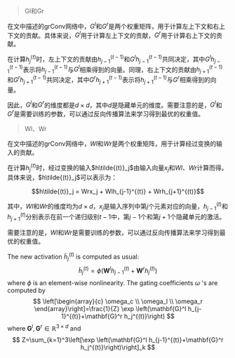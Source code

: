 

> Gl和Gr

在文中描述的grConv网络中，$G^l$和$G^r$是两个权重矩阵，用于计算左上下文和右上下文的贡献。具体来说，$G^l$用于计算左上下文的贡献，$G^r$用于计算右上下文的贡献。

在计算$h_j^{(t)}$时，左上下文的贡献由$h_{j-1}^{(t-1)}$和$G^lh_{j-1}^{(t-1)}$共同决定，其中$G^lh_{j-1}^{(t-1)}$表示将$h_{j-1}^{(t-1)}$与$G^l$相乘得到的向量。同理，右上下文的贡献由$h_{j+1}^{(t-1)}$和$G^r h_{j+1}^{(t-1)}$共同决定，其中$G^rh_{j+1}^{(t-1)}$表示将$h_{j+1}^{(t-1)}$与$G^r$相乘得到的向量。

因此，$G^l$和$G^r$的维度都是$d \times d$，其中$d$是隐藏单元的维度。需要注意的是，$G^l$和$G^r$是需要训练的参数，可以通过反向传播算法来学习得到最优的权重值。

> Wl、Wr

在文中描述的grConv网络中，$Wl$和$Wr$是两个权重矩阵，用于计算经过变换的输入的贡献。

在计算$h_j^{(t)}$时，经过变换的输入$h\tilde{(t)}_j$由输入向量$x_j$和$Wl$、$Wr$计算而得。具体来说，$h\tilde{(t)}_j$可以表示为：

$$h\tilde{(t)}_j = Wrx_j + Wlh_{j-1}^{(t)} + Wrh_{j+1}^{(t)}$$

其中，$Wl$和$Wr$的维度均为$d \times d$，$x_j$是输入序列中第$j$个元素对应的向量，$h_{j-1}^{(t)}$和$h_{j+1}^{(t)}$分别表示在前一个递归级别$t-1$中，第$j-1$个和第$j+1$个隐藏单元的激活。

需要注意的是，$Wl$和$Wr$是需要训练的参数，可以通过反向传播算法来学习得到最优的权重值。



The new activation $\tilde{h}_j^{(t)}$ is computed as usual:
$$
\tilde{h}_j^{(t)}=\phi\left(\mathbf{W}^l h_{j-1}^{(t)}+\mathbf{W}^r h_j^{(t)}\right)
$$
where $\phi$ is an element-wise nonlinearity.
The gating coefficients $\omega$ 's are computed by
$$
\left[\begin{array}{c}
\omega_c \\
\omega_l \\
\omega_r
\end{array}\right]=\frac{1}{Z} \exp \left(\mathbf{G}^l h_{j-1}^{(t)}+\mathbf{G}^r h_j^{(t)}\right)
$$
where $\mathbf{G}^l, \mathbf{G}^r \in \mathbb{R}^{3 \times d}$ and
$$
Z=\sum_{k=1}^3\left[\exp \left(\mathbf{G}^l h_{j-1}^{(t)}+\mathbf{G}^r h_j^{(t)}\right)\right]_k
$$